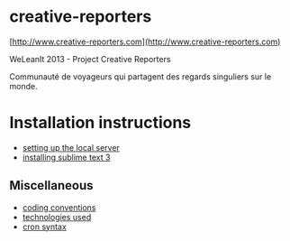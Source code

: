 # creative-reporters

[http://www.creative-reporters.com](http://www.creative-reporters.com)

WeLeanIt 2013 - Project Creative Reporters

Communauté de voyageurs qui partagent des regards singuliers sur le monde.

# Installation instructions

- [setting up the local server](docs/env/vm.md)
- [installing sublime text 3](docs/env/sublime.md)

## Miscellaneous

- [coding conventions](docs/misc/coding.md)
- [technologies used](docs/misc/technos.md)
- [cron syntax](docs/misc/cron_syntax.md)
